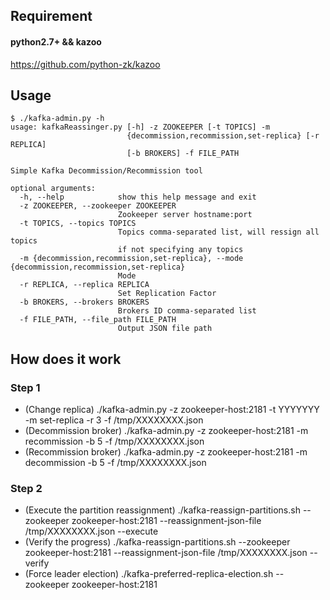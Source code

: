 Requirement
-----------
#### python2.7+ && kazoo
https://github.com/python-zk/kazoo

Usage
-----

```
$ ./kafka-admin.py -h
usage: kafkaReassinger.py [-h] -z ZOOKEEPER [-t TOPICS] -m
                          {decommission,recommission,set-replica} [-r REPLICA]
                          [-b BROKERS] -f FILE_PATH

Simple Kafka Decommission/Recommission tool

optional arguments:
  -h, --help            show this help message and exit
  -z ZOOKEEPER, --zookeeper ZOOKEEPER
                        Zookeeper server hostname:port
  -t TOPICS, --topics TOPICS
                        Topics comma-separated list, will ressign all topics
                        if not specifying any topics
  -m {decommission,recommission,set-replica}, --mode {decommission,recommission,set-replica}
                        Mode
  -r REPLICA, --replica REPLICA
                        Set Replication Factor
  -b BROKERS, --brokers BROKERS
                        Brokers ID comma-separated list
  -f FILE_PATH, --file_path FILE_PATH
                        Output JSON file path
```

How does it work
----------------

### Step 1
- (Change replica)      ./kafka-admin.py -z zookeeper-host:2181 -t YYYYYYY -m set-replica -r 3 -f /tmp/XXXXXXXX.json
- (Decommission broker) ./kafka-admin.py -z zookeeper-host:2181 -m recommission -b 5 -f /tmp/XXXXXXXX.json
- (Recommission broker) ./kafka-admin.py -z zookeeper-host:2181 -m decommission -b 5 -f /tmp/XXXXXXXX.json

### Step 2
- (Execute the partition reassignment)  ./kafka-reassign-partitions.sh --zookeeper zookeeper-host:2181 --reassignment-json-file /tmp/XXXXXXXX.json --execute
- (Verify the progress)                 ./kafka-reassign-partitions.sh --zookeeper zookeeper-host:2181 --reassignment-json-file /tmp/XXXXXXXX.json --verify
- (Force leader election)               ./kafka-preferred-replica-election.sh --zookeeper zookeeper-host:2181
